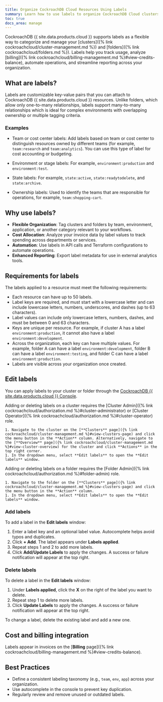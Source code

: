 ```yaml
---
title: Organize CockroachDB Cloud Resources Using Labels
summary: Learn how to use labels to organize CockroachDB Cloud clusters and folders.
toc: true
docs_area: manage
---
```


CockroachDB {{ site.data.products.cloud }} supports labels as a flexible way to categorize and manage your [clusters]({% link cockroachcloud/cluster-management.md %}) and [folders]({% link cockroachcloud/folders.md %}). Labels help you track usage, analyze [billing]({% link cockroachcloud/billing-management.md %}#view-credits-balance), automate operations, and streamline reporting across your organization.

## What are labels?

Labels are customizable key-value pairs that you can attach to CockroachDB {{ site.data.products.cloud }} resources. Unlike folders, which allow only one-to-many relationships, labels support many-to-many relationships which is ideal for complex environments with overlapping ownership or multiple tagging criteria.

### Examples

- Team or cost center labels: Add labels based on team or cost center to distinguish resources owned by different teams (for example, `team:research` and `team:analytics`). You can use this type of label for cost accounting or budgeting.

- Environment or stage labels: For example, `environment:production` and `environment:test`.

- State labels: For example, `state:active`, `state:readytodelete`, and `state:archive`.

- Ownership labels: Used to identify the teams that are responsible for operations, for example, `team:shopping-cart`.

## Why use labels?

- **Flexible Organization**: Tag clusters and folders by team, environment, application, or another category relevant to your workflows.
- **Cost Allocation**: Analyze your invoice data by label values to track spending across departments or services.
- **Automation**: Use labels in API calls and Terraform configurations to automate operations.
- **Enhanced Reporting**: Export label metadata for use in external analytics tools.

## Requirements for labels

The labels applied to a resource must meet the following requirements:

- Each resource can have up to 50 labels.
- Label keys are required, and must start with a lowercase letter and can include lowercase letters, numbers, underscores, and dashes (up to 63 characters).
- Label values can include only lowercase letters, numbers, dashes, and must be between 0 and 63 characters.
- Keys are unique per resource. For example, if cluster A has a label `environment:production`, it cannot also have a label `environment:development`.
- Across the organization, each key can have multiple values. For example, folder A can have a label `environment:development`, folder B can have a label `environment:testing`, and folder C can have a label `environment:production`.
- Labels are visible across your organization once created.

## Edit labels

You can apply labels to your cluster or folder through the [CockroachDB {{ site.data.products.cloud }} Console](https://cockroachlabs.cloud/).

Adding or deleting labels on a cluster requires the [Cluster Admin]({% link cockroachcloud/authorization.md %}#cluster-administrator) or [Cluster Operator]({% link cockroachcloud/authorization.md %}#cluster-operator) role.

    1. Navigate to the cluster on the [**Clusters** page]({% link cockroachcloud/cluster-management.md %}#view-clusters-page) and click the menu button in the **Action** column. Alternatively, navigate to the [**Overview** page]({% link cockroachcloud/cluster-management.md %}#view-cluster-overview) for the cluster and click **Actions** in the top right corner.
    1. In the dropdown menu, select **Edit labels** to open the **Edit labels** window.

Adding or deleting labels on a folder requires the [Folder Admin]({% link cockroachcloud/authorization.md %}#folder-admin) role. 

    1. Navigate to the folder on the [**Clusters** page]({% link cockroachcloud/cluster-management.md %}#view-clusters-page) and click the menu button in the **Action** column.
    1. In the dropdown menu, select **Edit labels** to open the **Edit labels** window.

### Add labels

To add a label in the **Edit labels** window:

1. Enter a label key and an optional label value. Autocomplete helps avoid typos and duplicates.
1. Click **+ Add**. The label appears under **Labels applied**.
1. Repeat steps 1 and 2 to add more labels.
1. Click **Add/Update Labels** to apply the changes. A success or failure notification will appear at the top right.

### Delete labels

To delete a label in the **Edit labels** window:

1. Under **Labels applied**, click the **X** on the right of the label you want to delete.
1. Repeat step 1 to delete more labels.
1. Click **Update Labels** to apply the changes. A success or failure notification will appear at the top right.

To change a label, delete the existing label and add a new one.

## Cost and billing integration

Labels appear in invoices on the [**Billing** page]({% link cockroachcloud/billing-management.md %}#view-credits-balance).

## Best Practices

- Define a consistent labeling taxonomy (e.g., `team`, `env`, `app`) across your organization.
- Use autocomplete in the console to prevent key duplication.
- Regularly review and remove unused or outdated labels.
